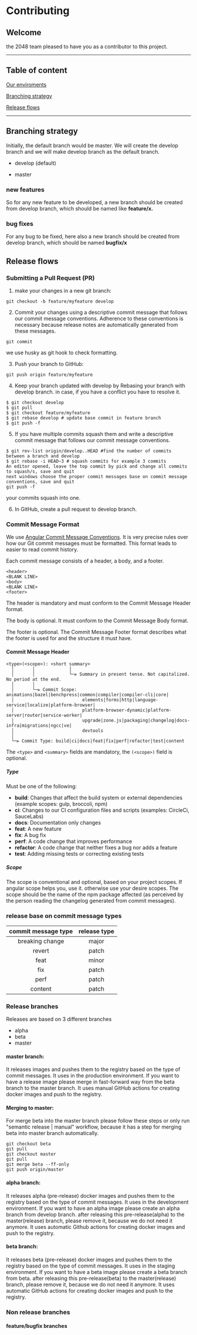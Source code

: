 # Contributing

## Welcome

the 2048 team pleased to have you as a contributor to this project.

---

## Table of content

[Our enviroments](#our-enviroments)

[Branching strategy](#branching-strategy)

[Release flows](#release-flows)

---

## Branching strategy

Initially, the default branch would be master. We will create the develop branch and we will make develop branch as the default branch.

- develop (default)

- master

### new features

So for any new feature to be developed, a new branch should be created from develop branch, which should be named like **feature/x.**

### bug fixes

For any bug to be fixed, here also a new branch should be created from develop branch, which should be named **bugfix/x**

## Release flows

### Submitting a Pull Request (PR)

1. make your changes in a new git branch:

```shell
git checkout -b feature/myfeature develop
```

2. Commit your changes using a descriptive commit message that follows our commit message conventions. Adherence to these conventions is necessary because release notes are automatically generated from these messages.

```shell
git commit
```

we use husky as git hook to check formatting.

3. Push your branch to GitHub:

```shell
git push origin feature/myfeature
```

4. Keep your branch updated with develop by Rebasing your branch with develop branch. in case, if you have a conflict you have to resolve it.

```shell
$ git checkout develop
$ git pull
$ git checkout feature/myfeature
$ git rebase develop # update base commit in feature branch
$ git push -f
```

5. If you have multiple commits squash them and write a descriptive commit message that follows our commit message conventions.

```shell
$ git rev-list origin/develop..HEAD #find the number of commits between a branch and develop
$ git rebase -i HEAD~3 # squash commits for example 3 commits
An editor opened, leave the top commit by pick and change all commits to squash/s, save and quit
next windows choose the proper commit messages base on commit message conventions, save and quit
git push -f
```

your commits squash into one.

6. In GitHub, create a pull request to develop branch.

### Commit Message Format

We use [Angular Commit Message Conventions](https://github.com/angular/angular/blob/master/CONTRIBUTING.md#commit-header). It is very precise rules over how our Git commit messages must be formatted. This format leads to easier to read commit history.

Each commit message consists of a header, a body, and a footer.

```
<header>
<BLANK LINE>
<body>
<BLANK LINE>
<footer>
```

The header is mandatory and must conform to the Commit Message Header format.

The body is optional. It must conform to the Commit Message Body format.

The footer is optional. The Commit Message Footer format describes what the footer is used for and the structure it must have.

#### <a name="commit-header"></a>Commit Message Header

```
<type>(<scope>): <short summary>
  │       │             │
  │       │             └─⫸ Summary in present tense. Not capitalized. No period at the end.
  │       │
  │       └─⫸ Commit Scope: animations|bazel|benchpress|common|compiler|compiler-cli|core|
  │                          elements|forms|http|language-service|localize|platform-browser|
  │                          platform-browser-dynamic|platform-server|router|service-worker|
  │                          upgrade|zone.js|packaging|changelog|docs-infra|migrations|ngcc|ve|
  │                          devtools
  │
  └─⫸ Commit Type: build|ci|docs|feat|fix|perf|refactor|test|content
```

The `<type>` and `<summary>` fields are mandatory, the `(<scope>)` field is optional.

##### Type

Must be one of the following:

- **build**: Changes that affect the build system or external dependencies (example scopes: gulp, broccoli, npm)
- **ci**: Changes to our CI configuration files and scripts (examples: CircleCi, SauceLabs)
- **docs**: Documentation only changes
- **feat**: A new feature
- **fix**: A bug fix
- **perf**: A code change that improves performance
- **refactor**: A code change that neither fixes a bug nor adds a feature
- **test**: Adding missing tests or correcting existing tests

##### Scope

The scope is conventional and optional, based on your project scopes. If angular scope helps you, use it. otherwise use your desire scopes.
The scope should be the name of the npm package affected (as perceived by the person reading the changelog generated from commit messages).

### release base on commit message types

| commit message type | release type |
| :-----------------: | :----------: |
|   breaking change   |    major     |
|       revert        |    patch     |
|        feat         |    minor     |
|         fix         |    patch     |
|        perf         |    patch     |
|       content       |    patch     |

### Release branches

Releases are based on 3 different branches

- alpha
- beta
- master

#### master branch:

It releases images and pushes them to the registry based on the type of commit messages. It uses in the production environment. If you want to have a release image please merge in fast-forward way from the beta branch to the master branch.
It uses manual GitHub actions for creating docker images and push to the registry.

#### Merging to master:

For merge beta into the master branch please follow these steps or only run "semantic release | manual" workflow, because it has a step for merging beta into master branch automatically.

```shell
git checkout beta
git pull
git checkout master
git pull
git merge beta --ff-only
git push origin/master
```

#### alpha branch:

It releases alpha (pre-release) docker images and pushes them to the registry based on the type of commit messages. It uses in the development environment. If you want to have an alpha image please create an alpha branch from develop branch. after releasing this pre-release(alpha) to the master(release) branch, please remove it, because we do not need it anymore.
It uses automatic Github actions for creating docker images and push to the registry.

#### beta branch:

It releases beta (pre-release) docker images and pushes them to the registry based on the type of commit messages. It uses in the staging environment. If you want to have a beta image please create a beta branch from beta. after releasing this pre-release(beta) to the master(release) branch, please remove it, because we do not need it anymore.
It uses automatic GitHub actions for creating docker images and push to the registry.

### Non release branches

#### feature/bugfix branches
